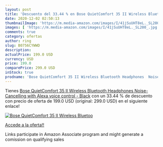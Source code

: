```yaml
---
layout: post
title: 'Descuento del 33.44 % en Bose QuietComfort 35 II Wireless Bluetoo'
date: 2020-12-02 02:50:13
thumbnailImage: 'https://m.media-amazon.com/images/I/41jSuUHT8eL._SL200_.jpg'
images: [ 'https://m.media-amazon.com/images/I/41jSuUHT8eL._SL200_.jpg' ]
comments: true
category: ofertas
author: ring
slug: B0756CYWWD
description:
actualPrice: 199.0 USD
currency: USD
price: 199.0
comparePrice: 299.0 USD
inStock: true
prodname: 'Bose QuietComfort 35 II Wireless Bluetooth Headphones  Noise-Cancelling  with Alexa voice control - Black'
---
```


Tienes [Bose QuietComfort 35 II Wireless Bluetooth Headphones  Noise-Cancelling  with Alexa voice control - Black](https://www.amazon.com/dp/B0756CYWWD/?tag=tolees-20) con un 33.44 % de descuento con precio de oferta de 199.0 USD (original: 299.0 USD) en el siguiente enlace!

[![Bose QuietComfort 35 II Wireless Bluetoo](https://m.media-amazon.com/images/I/41jSuUHT8eL._SL200_.jpg)](https://www.amazon.com/dp/B0756CYWWD/?tag=tolees-20)

[Accede a la oferta!!](https://www.amazon.com/dp/B0756CYWWD/?tag=tolees-20)

Links participate in Amazon Associate program and might generate a comission on qualifying sales


